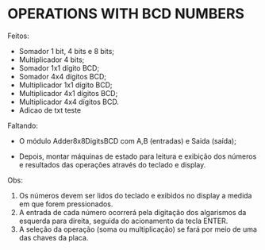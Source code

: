 
# OPERATIONS WITH BCD NUMBERS

Feitos:
- Somador 1 bit, 4 bits e 8 bits;
- Multiplicador 4 bits;
- Somador 1x1 dígito BCD;
- Somador 4x4 dígitos BCD;
- Multiplicador 1x1 dígito BCD;
- Multiplicador 4x1 dígitos BCD;
- Multiplicador 4x4 dígitos BCD.
- Adicao de txt teste

Faltando:
- O módulo Adder8x8DigitsBCD com A,B (entradas) e Saida (saída);

- Depois, montar máquinas de estado para leitura e exibição dos números
  e resultados das operações através do teclado e display.
  
Obs: 
1) Os números devem ser lidos do teclado e exibidos no display 
   a medida em que forem pressionados.
2) A entrada de cada número ocorrerá pela digitação dos algarismos da 
   esquerda para direita, seguida do acionamento da tecla ENTER.
3) A seleção da operação (soma ou multiplicação) se fará por meio
   de uma das chaves da placa.
